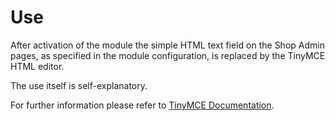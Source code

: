 # Use

After activation of the module the simple HTML text field on the Shop Admin pages, as specified in the module configuration, is replaced by the TinyMCE HTML editor.

The use itself is self-explanatory.

For further information please refer to <a target='_blank' href="https://www.tiny.cloud/blog/online-html-editor/">TinyMCE Documentation</a>.
